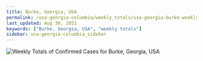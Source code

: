 ```yaml
---
title: Burke, Georgia, USA
permalink: /usa-georgia-columbia/weekly_totals/usa-georgia-burke-weekly_totals.html
last_updated: Aug 30, 2021
keywords: ["Burke, Georgia, USA", "weekly totals"]
sidebar: usa-georgia-columbia_sidebar
---
```


![Weekly Totals of Confirmed Cases for Burke, Georgia, USA](/covid_tracker/images/graphs/usa-georgia-burke-weekly_totals_graph.png)
